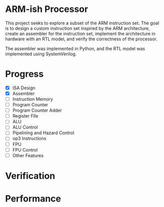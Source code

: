 # ARM-ish Processor
This project seeks to explore a subset of the ARM instruction set. The goal is to design a custom instruction set inspired by the ARM architecture, create an assembler for the instruction set, implement the architecture in hardware with an RTL model, and verify the correctness of the processor.

The assembler was implemented in Python, and the RTL model was implemented using SystemVerilog.

# Progress
- [x] ISA Design
- [x] Assembler
- [ ] Instruction Memory
- [ ] Program Counter
- [ ] Program Counter Adder
- [ ] Register FIle
- [ ] ALU
- [ ] ALU Control
- [ ] Pipelining and Hazard Control
- [ ] op3 Instructions
- [ ] FPU
- [ ] FPU Control
- [ ] Other Features

# Verification

# Performance
